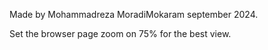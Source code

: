 Made by Mohammadreza MoradiMokaram september 2024.    



Set the browser page zoom on 75% for the best view.
